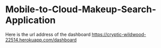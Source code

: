 # Mobile-to-Cloud-Makeup-Search-Application

Here is the url address of the dashboard
https://cryptic-wildwood-22514.herokuapp.com/dashboard
